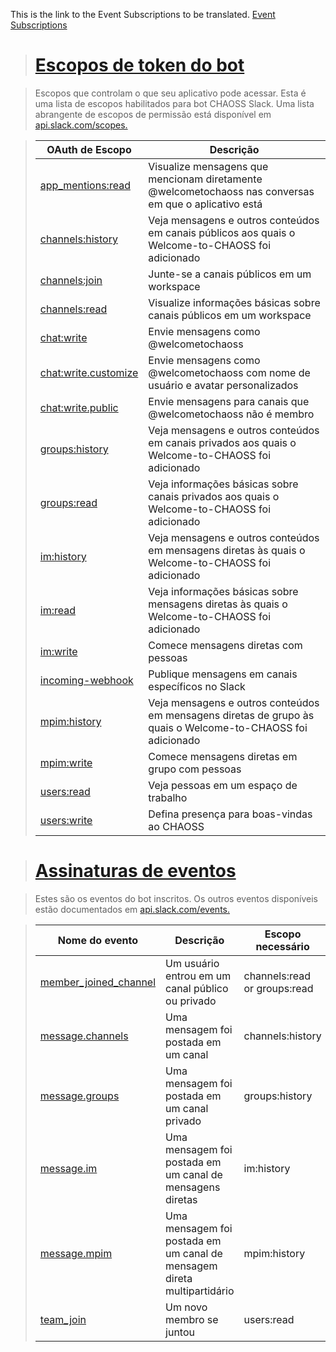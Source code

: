 This is the link  to the Event Subscriptions to be translated.
[Event Subscriptions](https://github.com/chaoss/chaoss-slack-bot/wiki/Bot-Token-Scopes-&-Event-Subscriptions)

># [Escopos de token do bot](https://github.com/chaoss/chaoss-slack-bot/wiki/Bot-Token-Scopes-&-Event-Subscriptions#bot-token-scopes)

>Escopos que controlam o que seu aplicativo pode acessar. Esta é uma lista de escopos habilitados 
para bot CHAOSS Slack. Uma lista abrangente de escopos de permissão está disponível em [api.slack.com/scopes.](https://api.slack.com/scopes)

> |OAuth de Escopo | Descrição
> |------------|-----------|
> [app_mentions:read](https://api.slack.com/scopes/app_mentions:read)|Visualize mensagens que mencionam diretamente @welcometochaoss nas conversas em que o aplicativo está
>[channels:history](https://api.slack.com/scopes/channels:history)|Veja mensagens e outros conteúdos em canais públicos aos quais o Welcome-to-CHAOSS foi adicionado
>[channels:join](https://api.slack.com/scopes/channels:join)|Junte-se a canais públicos em um workspace
>[channels:read](https://api.slack.com/scopes/channels:read)|Visualize informações básicas sobre canais públicos em um workspace
>[chat:write](https://api.slack.com/scopes/chat:write)|Envie mensagens como @welcometochaoss
>[chat:write.customize](https://api.slack.com/scopes/chat:write.customize)|Envie mensagens como @welcometochaoss com nome de usuário e avatar personalizados
>[chat:write.public](https://api.slack.com/scopes/chat:write.public)|Envie mensagens para canais que @welcometochaoss não é membro
>[groups:history](https://api.slack.com/scopes/groups:history)|Veja mensagens e outros conteúdos em canais privados aos quais o Welcome-to-CHAOSS foi adicionado
>[groups:read](https://api.slack.com/scopes/groups:read)|Veja informações básicas sobre canais privados aos quais o Welcome-to-CHAOSS foi adicionado
>[im:history](https://api.slack.com/scopes/im:history)|Veja mensagens e outros conteúdos em mensagens diretas às quais o Welcome-to-CHAOSS foi adicionado
>[im:read](https://api.slack.com/scopes/im:read)|Veja informações básicas sobre mensagens diretas às quais o Welcome-to-CHAOSS foi adicionado
>[im:write](https://api.slack.com/scopes/im:write)|Comece mensagens diretas com pessoas
>[incoming-webhook](https://api.slack.com/scopes/incoming-webhook)|Publique mensagens em canais específicos no Slack
>[mpim:history](https://api.slack.com/scopes/mpim:history)|Veja mensagens e outros conteúdos em mensagens diretas de grupo às quais o Welcome-to-CHAOSS foi adicionado
>[mpim:write](https://api.slack.com/scopes/mpim:write)|Comece mensagens diretas em grupo com pessoas
>[users:read](https://api.slack.com/scopes/users:read)|Veja pessoas em um espaço de trabalho
>[users:write](https://api.slack.com/scopes/users:write)|Defina presença para boas-vindas ao CHAOSS

># [Assinaturas de eventos](https://github.com/chaoss/chaoss-slack-bot/wiki/Bot-Token-Scopes-&-Event-Subscriptions#event-subscriptions)

>Estes são os eventos do bot inscritos. Os outros eventos disponíveis estão documentados em [ api.slack.com/events.](https://api.slack.com/events)

>|Nome do evento |Descrição |Escopo necessário
>|--------------|-----------|----------------|
>[member_joined_channel](https://api.slack.com/events/member_joined_channel)|Um usuário entrou em um canal público ou privado|channels:read or groups:read
>[message.channels](https://api.slack.com/events/message.channels)|Uma mensagem foi postada em um canal|channels:history
>[message.groups](https://api.slack.com/events/message.groups)|Uma mensagem foi postada em um canal privado|groups:history
>[message.im](https://api.slack.com/events/message.im)|Uma mensagem foi postada em um canal de mensagens diretas|im:history
>[message.mpim](https://api.slack.com/events/message.mpim)|Uma mensagem foi postada em um canal de mensagem direta multipartidário|	mpim:history
>[team_join](https://api.slack.com/events/team_join)|Um novo membro se juntou|users:read
